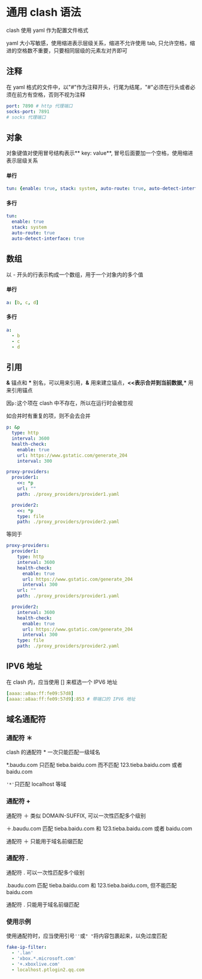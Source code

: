 # 通用 clash 语法

clash 使用 yaml 作为配置文件格式

yaml 大小写敏感，使用缩进表示层级关系，缩进不允许使用 tab, 只允许空格，缩进的空格数不重要，只要相同层级的元素左对齐即可

## 注释

在 yaml 格式的文件中，以"#"作为注释开头，行尾为结尾，"#"必须在行头或者必须在前方有空格，否则不视为注释

```yaml
port: 7890 # http 代理端口
socks-port: 7891
# socks 代理端口
```

## 对象

对象键值对使用冒号结构表示** key: value**, 冒号后面要加一个空格，使用缩进表示层级关系

#### 单行

```yaml
tun: {enable: true, stack: system, auto-route: true, auto-detect-interface: true}
```

#### 多行

```yaml
tun:
  enable: true
  stack: system
  auto-route: true
  auto-detect-interface: true
```

## 数组

以 - 开头的行表示构成一个数组，用于一个对象内的多个值

#### 单行

```yaml
a: [b, c, d]
```

#### 多行

```yaml
a:
  - b
  - c
  - d
```

## 引用

**&** 锚点和 **\*** 别名，可以用来引用，**&** 用来建立锚点，**<<**表示合并到当前数据**,\*** 用来引用锚点

因`p:`这个项在 clash 中不存在，所以在运行时会被忽视

如合并时有重复的项，则不会去合并

```yaml
p: &p
  type: http
  interval: 3600
  health-check:
    enable: true
    url: https://www.gstatic.com/generate_204
    interval: 300

proxy-providers:
  provider1:
    <<: *p
    url: ""
    path: ./proxy_providers/provider1.yaml

  provider2:
    <<: *p
    type: file
    path: ./proxy_providers/provider2.yaml
```

等同于

```yaml
proxy-providers:
  provider1:
    type: http
    interval: 3600
    health-check:
      enable: true
      url: https://www.gstatic.com/generate_204
      interval: 300
    url: ""
    path: ./proxy_providers/provider1.yaml

  provider2:
    interval: 3600
    health-check:
      enable: true
      url: https://www.gstatic.com/generate_204
      interval: 300
    type: file
    path: ./proxy_providers/provider2.yaml
```

###

## IPV6 地址

在 clash 内，应当使用 \[] 来框选一个 IPV6 地址

```yaml
[aaaa::a8aa:ff:fe09:57d8] 
[aaaa::a8aa:ff:fe09:57d9]:853 # 带端口的 IPV6 地址
```

## 域名通配符

### 通配符 ＊

clash 的通配符 \* 一次只能匹配一级域名

\*.baudu.com 只匹配 tieba.baidu.com 而不匹配 123.tieba.baidu.com 或者 baidu.com

`'*'`只匹配 localhost 等域

### 通配符 +

通配符 ＋ 类似 DOMAIN-SUFFIX, 可以一次性匹配多个级别

＋.baudu.com 匹配 tieba.baidu.com 和 123.tieba.baidu.com 或者 baidu.com

通配符 ＋ 只能用于域名前缀匹配

### 通配符 .

通配符 . 可以一次性匹配多个级别

.baudu.com 匹配 tieba.baidu.com 和 123.tieba.baidu.com, 但不能匹配 baidu.com

通配符 . 只能用于域名前缀匹配

### 使用示例

使用通配符时，应当使用引号`''`或`" "`将内容包裹起来，以免过度匹配

```yaml
fake-ip-filter:
  - '.lan'
  - 'xbox.*.microsoft.com'
  - '+.xboxlive.com'
  - localhost.ptlogin2.qq.com
```
